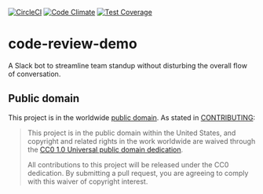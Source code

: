 [![CircleCI](https://circleci.com/gh/18F/acq-code-review-demo/tree/master.svg?style=svg)](https://circleci.com/gh/18F/acq-code-review-demo/tree/master)
[![Code Climate](https://codeclimate.com/github/18F/acq-code-review-demo/badges/gpa.svg)](https://codeclimate.com/github/18F/acq-code-review-demo)
[![Test Coverage](https://codeclimate.com/github/18F/acq-code-review-demo/badges/coverage.svg)](https://codeclimate.com/github/18F/acq-code-review-demo)

# code-review-demo

A Slack bot to streamline team standup without disturbing the overall flow of conversation.

## Public domain

This project is in the worldwide [public domain](LICENSE.md).   As stated in [CONTRIBUTING](CONTRIBUTING.md):

> This project is in the public domain within   the United States, and copyright and related rights in the work worldwide are waived through   the [CC0 1.0 Universal public domain dedication](https://creativecommons.org/publicdomain/zero/1.0/).  
>
> All contributions to this project will be released under the CC0 dedication. By submitting a   pull request, you are agreeing to comply with this waiver of copyright interest.
